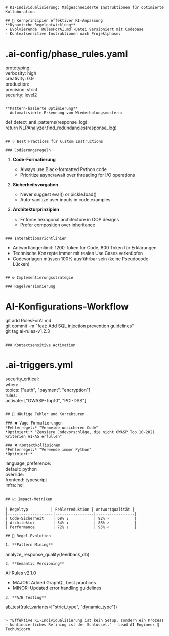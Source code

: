 ```
# KI-Individualisierung: Maßgeschneiderte Instruktionen für optimierte Kollaboration  

## 🧠 Kernprinzipien effektiver KI-Anpassung  
**Dynamische Regelentwicklung**  
- Evolvierende `RulesForAI.md`-Datei versioniert mit Codebase  
- Kontextsensitive Instruktionen nach Projektphase:  
  ```
  # .ai-config/phase_rules.yaml  
  prototyping:  
    verbosity: high  
    creativity: 0.9  
  production:  
    precision: strict  
    security: level2  
  ```

**Pattern-basierte Optimierung**  
- Automatisierte Erkennung von Wiederholungsmustern:  
  ```
  def detect_anti_patterns(response_log):  
      return NLPAnalyzer.find_redundancies(response_log)  
  ```

## 💡 Best Practices für Custom Instructions  

### Codierungsregeln  
```
1. **Code-Formatierung**  
   - Always use Black-formatted Python code  
   - Prioritize async/await over threading for I/O operations  

2. **Sicherheitsvorgaben**  
   - Never suggest eval() or pickle.load()  
   - Auto-sanitize user inputs in code examples  

3. **Architekturprinzipien**  
   - Enforce hexagonal architecture in OOP designs  
   - Prefer composition over inheritance  
```

### Interaktionsrichtlinien  
```
- Antwortlängenlimit: 1200 Token für Code, 800 Token für Erklärungen  
- Technische Konzepte immer mit realen Use Cases verknüpfen  
- Codevorlagen müssen 100% ausführbar sein (keine Pseudocode-Lücken)  
```

## ⚙️ Implementierungsstrategie  

### Regelversionierung  
```
# AI-Konfigurations-Workflow  
git add RulesForAI.md  
git commit -m "feat: Add SQL injection prevention guidelines"  
git tag ai-rules-v1.2.3  
```

### Kontextsensitive Activation  
```
# .ai-triggers.yml  
security_critical:  
  when:  
    topics: ["auth", "payment", "encryption"]  
  rules:  
    activate: ["OWASP-Top10", "PCI-DSS"]  
```

## 🚩 Häufige Fehler und Korrekturen  

### ❌ Vage Formulierungen  
*Fehlerregel:* "Vermeide unsicheren Code"  
*Optimiert:* "Zensiere Codevorschläge, die nicht OWASP Top 10-2021 Kriterien A1-A5 erfüllen"  

### ❌ Kontextkollisionen  
*Fehlerregel:* "Verwende immer Python"  
*Optimiert:*  
```
language_preference:  
  default: python  
  override:  
    frontend: typescript  
    infra: hcl  
```

## 📈 Impact-Metriken  

| Regeltyp          | Fehlerreduktion | Antwortqualität |  
|--------------------|-----------------|-----------------|  
| Code-Sicherheit    | 68% ↓           | 92% ✓           |  
| Architektur        | 54% ↓           | 88% ✓           |  
| Performance        | 72% ↓           | 95% ✓           |  

## 🔄 Regel-Evolution  

1. **Pattern Mining**  
   ```
   analyze_response_quality(feedback_db)  
   ```
2. **Semantic Versioning**  
   ```
   AI-Rules v2.1.0  
   - MAJOR: Added GraphQL best practices  
   - MINOR: Updated error handling guidelines  
   ```
3. **A/B Testing**  
   ```
   ab_test(rule_variants=["strict_type", "dynamic_type"])  
   ```

> "Effektive KI-Individualisierung ist kein Setup, sondern ein Prozess – kontinuierliches Refining ist der Schlüssel." - Lead AI Engineer @ TechUnicorn  
```
```

